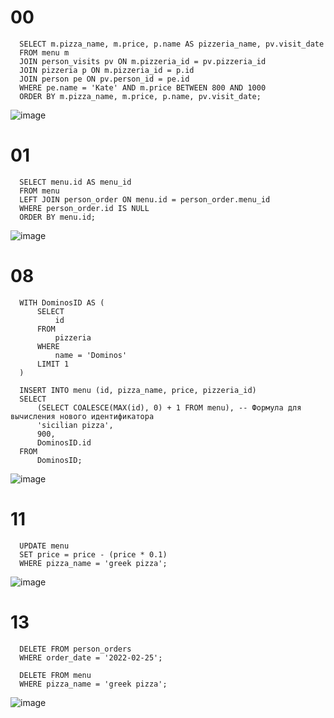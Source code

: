 # 00
```
  SELECT m.pizza_name, m.price, p.name AS pizzeria_name, pv.visit_date
  FROM menu m
  JOIN person_visits pv ON m.pizzeria_id = pv.pizzeria_id
  JOIN pizzeria p ON m.pizzeria_id = p.id
  JOIN person pe ON pv.person_id = pe.id
  WHERE pe.name = 'Kate' AND m.price BETWEEN 800 AND 1000
  ORDER BY m.pizza_name, m.price, p.name, pv.visit_date;
```

![image](https://github.com/Vzoreal123/sql/assets/113076179/38d5b65d-a7e2-4503-81e6-babeeaa2326d)



# 01
```
  SELECT menu.id AS menu_id
  FROM menu
  LEFT JOIN person_order ON menu.id = person_order.menu_id
  WHERE person_order.id IS NULL
  ORDER BY menu.id;
```
![image](https://github.com/Vzoreal123/sql/assets/113076179/3a94a031-e860-4b22-9802-19095778d253)



# 08
```
  WITH DominosID AS (
      SELECT
          id
      FROM
          pizzeria
      WHERE
          name = 'Dominos'
      LIMIT 1
  )
  
  INSERT INTO menu (id, pizza_name, price, pizzeria_id)
  SELECT
      (SELECT COALESCE(MAX(id), 0) + 1 FROM menu), -- Формула для вычисления нового идентификатора
      'sicilian pizza',
      900,
      DominosID.id
  FROM
      DominosID;
```

![image](https://github.com/Vzoreal123/sql/assets/113076179/bf54fed4-3fa9-4e4b-a2f0-b9eeb5645207)




# 11
```
  UPDATE menu
  SET price = price - (price * 0.1)
  WHERE pizza_name = 'greek pizza';
```

![image](https://github.com/Vzoreal123/sql/assets/113076179/08a84a70-ff77-4dd6-9db1-70344b090d7a)



# 13
```
  DELETE FROM person_orders
  WHERE order_date = '2022-02-25';
  
  DELETE FROM menu
  WHERE pizza_name = 'greek pizza';
```

![image](https://github.com/Vzoreal123/sql/assets/113076179/d849dbff-b058-4c2c-b74c-b68a4a3a51be)

